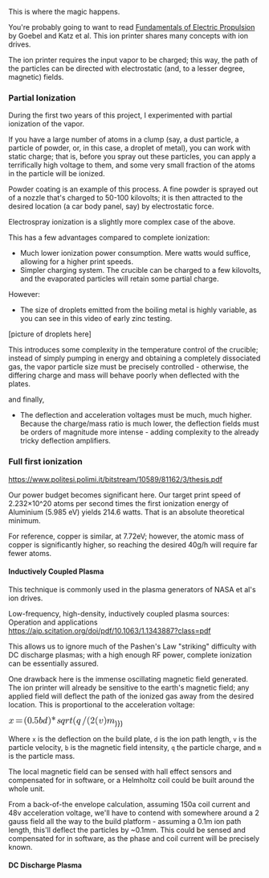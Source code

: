 This is where the magic happens.

You're probably going to want to read [Fundamentals of Electric Propulsion](https://descanso.jpl.nasa.gov/SciTechBook/series1/Goebel__cmprsd_opt.pdf) by Goebel and Katz et al. This ion printer shares many concepts with ion drives.

The ion printer requires the input vapor to be charged; this way, the path of the particles can be directed with electrostatic (and, to a lesser degree, magnetic) fields.

### Partial Ionization

During the first two years of this project, I experimented with partial ionization of the vapor.

If you have a large number of atoms in a clump (say, a dust particle, a particle of powder, or, in this case, a droplet of metal), you can work with static charge; that is, before you spray out these particles, you can apply a terrifically high voltage to them, and some very small fraction of the atoms in the particle will be ionized. 

Powder coating is an example of this process. A fine powder is sprayed out of a nozzle that's charged to 50-100 kilovolts; it is then attracted to the desired location (a car body panel, say) by electrostatic force.

Electrospray ionization is a slightly more complex case of the above.

This has a few advantages compared to complete ionization:

* Much lower ionization power consumption. Mere watts would suffice, allowing for a higher print speeds.
* Simpler charging system. The crucible can be charged to a few kilovolts, and the evaporated particles will retain some partial charge. 

However:

* The size of droplets emitted from the boiling metal is highly variable, as you can see in this video of early zinc testing. 

[picture of droplets here]

This introduces some complexity in the temperature control of the crucible; instead of simply pumping in energy and obtaining a completely dissociated gas, the vapor particle size must be precisely controlled - otherwise, the differing charge and mass will behave poorly when deflected with the plates.

and finally,

* The deflection and acceleration voltages must be much, much higher. Because the charge/mass ratio is much lower, the deflection fields must be orders of magnitude more intense - adding complexity to the already tricky deflection amplifiers.

### Full first ionization

https://www.politesi.polimi.it/bitstream/10589/81162/3/thesis.pdf

Our power budget becomes significant here. Our target print speed of 2.232×10^20 atoms per second times the first ionization energy of Aluminium (5.985 eV) yields 214.6 watts. That is an absolute theoretical minimum.

For reference, copper is similar, at 7.72eV; however, the atomic mass of copper is significantly higher, so reaching the desired 40g/h will require far fewer atoms.

#### Inductively Coupled Plasma

This technique is commonly used in the plasma generators of NASA et al's ion drives.

Low-frequency, high-density, inductively coupled plasma sources: Operation and
applications
https://aip.scitation.org/doi/pdf/10.1063/1.1343887?class=pdf

This allows us to ignore much of the Pashen's Law "striking" difficulty with DC discharge plasmas; with a high enough RF power, complete ionization can be essentially assured.

One drawback here is the immense oscillating magnetic field generated. The ion printer will already be sensitive to the earth's magnetic field; any applied field will deflect the path of the ionized gas away from the desired location. This is proportional to the acceleration voltage:

![](assets/chart-1545026558153.png))})

Where `x` is the deflection on the build plate, `d` is the ion path length, `v` is the particle velocity, `b` is the magnetic field intensity, `q` the particle charge, and `m` is the particle mass.

The local magnetic field can be sensed with hall effect sensors and compensated for in software, or a Helmholtz coil could be built around the whole unit.

From a back-of-the envelope calculation, assuming 150a coil current and 48v acceleration voltage, we'll have to contend with somewhere around a 2 gauss field all the way to the build platform - assuming a 0.1m ion path length, this'll deflect the particles by ~0.1mm. This could be sensed and compensated for in software, as the phase and coil current will be precisely known.



#### DC Discharge Plasma